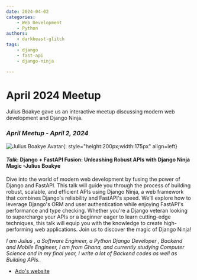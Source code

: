 ```yaml
---
date: 2024-04-02
categories: 
    - Web Development
    - Python
authors:
    - darkbeast-glitch
tags:
    - django
    - fast-api
    - django-ninja

---
```


# April 2024 Meetup

Julius Boakye gave us an interactive meetup discussing modern web development and Django Ninja.

<!-- more -->


### _April Meetup - April 2, 2024_
![Julius Boakye Avatar](https://avatars.githubusercontent.com/u/66005635?v=4){: style="height:200px;width:175px" align=left}

#### _Talk_: Django + FastAPI Fusion: Unleashing Robust APIs with Django Ninja Magic -Julius Boakye

Dive into the world of modern web development by fusing the power of Django and FastAPI. This talk will guide you through the process of building robust, scalable, and efficient APIs using Django Ninja, a web framework that combines Django's reliability and FastAPI's speed. We'll explore how to leverage Django's ORM and user authentication while enjoying FastAPI's performance and type checking. Whether you're a Django veteran looking to supercharge your APIs or a beginner eager to learn cutting-edge techniques, this talk will equip you with the knowledge to create high-performing web applications. Join us to discover the magic of Django Ninja!

_I am Julius , a Software Engineer, a Python Django Developer , Backend and Mobile Engineer, I am from Ghana, and currently studying Computer Science and in my final year, I write a lot of Backend codes as well as Building APIs._

* [Ado's website](https://ado.xyz)
